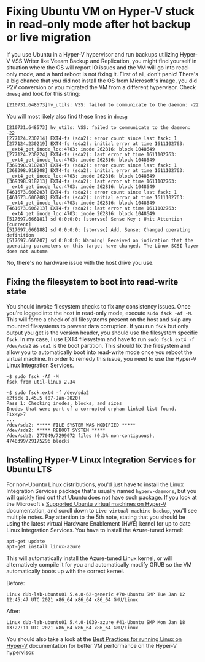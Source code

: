 # Fixing Ubuntu VM on Hyper-V stuck in read-only mode after hot backup or live migration

If you use Ubuntu in a Hyper-V hypervisor and run backups utilizing Hyper-V VSS Writer like Veeam Backup and Replication, you might find yourself in situation where the OS will report IO issues and the VM will go into read-only mode, and a hard reboot is not fixing it. First of all, don't panic! There's a big chance that you did not install the OS from Microsoft's image, you did P2V conversion or you migrated the VM from a different hypervisor. Check `dmesg` and look for this string:  

```
[210731.648573]hv_utils: VSS: failed to communicate to the daemon: -22
```

You will most likely also find these lines in `dmesg`  

```
[210731.648573] hv_utils: VSS: failed to communicate to the daemon: -22
[277124.230214] EXT4-fs (sda2): error count since last fsck: 1
[277124.230219] EXT4-fs (sda2): initial error at time 1611102763: __ext4_get_inode_loc:4703: inode 262816: block 1048649
[277124.230224] EXT4-fs (sda2): last error at time 1611102763: __ext4_get_inode_loc:4703: inode 262816: block 1048649
[369398.918203] EXT4-fs (sda2): error count since last fsck: 1
[369398.918208] EXT4-fs (sda2): initial error at time 1611102763: __ext4_get_inode_loc:4703: inode 262816: block 1048649
[369398.918213] EXT4-fs (sda2): last error at time 1611102763: __ext4_get_inode_loc:4703: inode 262816: block 1048649
[461673.606203] EXT4-fs (sda2): error count since last fsck: 1
[461673.606208] EXT4-fs (sda2): initial error at time 1611102763: __ext4_get_inode_loc:4703: inode 262816: block 1048649
[461673.606213] EXT4-fs (sda2): last error at time 1611102763: __ext4_get_inode_loc:4703: inode 262816: block 1048649
[517697.666181] sd 0:0:0:0: [storvsc] Sense Key : Unit Attention [current]
[517697.666188] sd 0:0:0:0: [storvsc] Add. Sense: Changed operating definition
[517697.666207] sd 0:0:0:0: Warning! Received an indication that the operating parameters on this target have changed. The Linux SCSI layer does not automa
```

No, there's no hardware issue with the host drive you use.

## Fixing the filesystem to boot into read-write state

You should invoke filesystem checks to fix any consistency issues. Once you're logged into the host in read-only mode, execute `sudo fsck -Af -M`. This will force a check of all filesystems present on the host and skip any mounted filesystems to prevent data corruption. If you run `fsck` but only output you get is the version header, you should use the filesystem specific `fsck`. In my case, I use EXT4 filesystem and have to run `sudo fsck.ext4 -f /dev/sda2` as `sda1` is the boot partition. This should fix the filesystem and allow you to automatically boot into read-write mode once you reboot the virtual machine. In order to remedy this issue, you need to use the Hyper-V Linux Integration Services.

```
~$ sudo fsck -Af -M
fsck from util-linux 2.34

~$ sudo fsck.ext4 -f /dev/sda2
e2fsck 1.45.5 (07-Jan-2020)
Pass 1: Checking inodes, blocks, and sizes
Inodes that were part of a corrupted orphan linked list found.  Fix<y>?
...
/dev/sda2: ***** FILE SYSTEM WAS MODIFIED *****
/dev/sda2: ***** REBOOT SYSTEM *****
/dev/sda2: 277049/7299072 files (0.3% non-contiguous), 4740399/29175296 blocks
```


## Installing Hyper-V Linux Integration Services for Ubuntu LTS

For non-Ubuntu Linux distributions, you'd just have to install the Linux Integration Services package that's usually named `hyperv-daemons`, but you will quickly find out that Ubuntu does not have such package. If you look at the Microsoft's [Supported Ubuntu virtual machines on Hyper-V](https://docs.microsoft.com/en-us/windows-server/virtualization/hyper-v/supported-ubuntu-virtual-machines-on-hyper-v) documentation, and scroll down to `Live virtual machine backup`, you'll see multiple notes. Pay attention to the 5th note, stating that you should be using the latest virtual Hardware Enablement (HWE) kernel for up to date Linux Integration Services. You have to install the Azure-tuned kernel:  

```
apt-get update
apt-get install linux-azure
```


This will automatically install the Azure-tuned Linux kernel, or will alternatively compile it for you and automatically modify GRUB so the VM automatically boots up with the correct kernel.

Before:  
```
Linux dub-lab-ubuntu01 5.4.0-62-generic #70-Ubuntu SMP Tue Jan 12 12:45:47 UTC 2021 x86_64 x86_64 x86_64 GNU/Linux
```

After:
```
Linux dub-lab-ubuntu01 5.4.0-1039-azure #41-Ubuntu SMP Mon Jan 18 13:22:11 UTC 2021 x86_64 x86_64 x86_64 GNU/Linux
```

You should also take a look at the [Best Practices for running Linux on Hyper-V](https://docs.microsoft.com/en-us/windows-server/virtualization/hyper-v/best-practices-for-running-linux-on-hyper-v) documentation for better VM performance on the Hyper-V hypervisor.